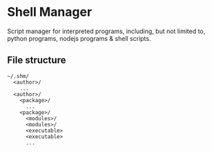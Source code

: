 # Shell Manager
Script manager for interpreted programs, including, but not limited to, python programs, nodejs programs \& shell scripts.

## File structure
    ~/.shm/
      <author>/
        ...
      <author>/
        <package>/
          ...
        <package>/
          <modules>/
          <modules>/
          <executable>
          <executable>
          ...

